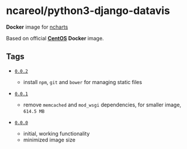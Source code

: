 # ncareol/python3-django-datavis

**Docker** image for [ncharts](https://github.com/ncareol/ncharts/)

Based on official [**CentOS**](https://hub.docker.com/_/centos/) **Docker** image.

## Tags

- [`0.0.2`](https://github.com/ncareol/docker-library/releases/tag/python3-django-datavis-0.0.2)
  - install `npm`, `git` and `bower` for managing static files

- [`0.0.1`](https://github.com/ncareol/docker-library/releases/tag/python3-django-datavis-0.0.1)
  - remove `memcached` and `mod_wsgi` dependencies, for smaller image, `614.5 MB`

- [`0.0.0`](https://github.com/ncareol/docker-library/releases/tag/python3-django-datavis-0.0.0)
  - initial, working functionality
  - minimized image size
